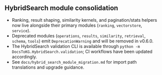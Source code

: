 ## HybridSearch module consolidation

- Ranking, result shaping, similarity kernels, and pagination/stats helpers now live alongside
  their primary modules (`ranking`, `vectorstore`, `service`).
- Deprecated modules (`operations`, `results`, `similarity`, `retrieval`, `schema`, `tools`) emit
  `DeprecationWarning` and will be removed in v0.6.0.
- The HybridSearch validation CLI is available through
  `python -m DocsToKG.HybridSearch.validation`; CI workflows have been updated accordingly.
- See `docs/hybrid_search_module_migration.md` for import path translations and upgrade guidance.
